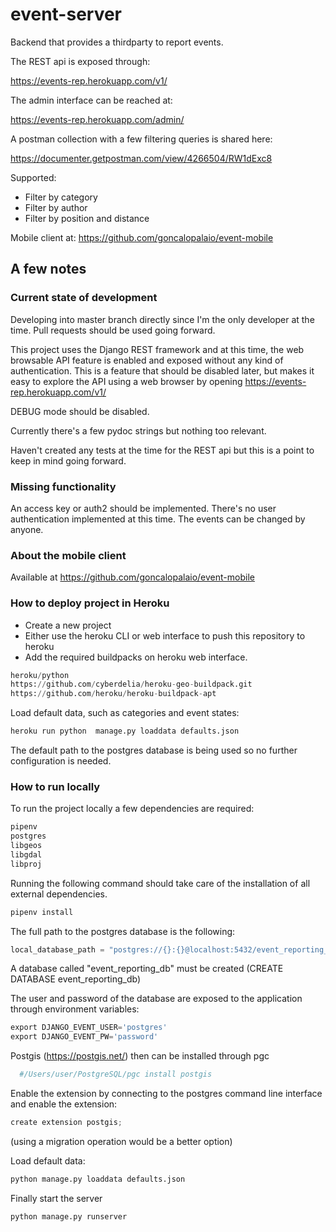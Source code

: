 # event-server

Backend that provides a thirdparty to report events.
    
The REST api is exposed through:

https://events-rep.herokuapp.com/v1/

The admin interface can be reached at:

https://events-rep.herokuapp.com/admin/

A postman collection with a few filtering queries is shared here:

https://documenter.getpostman.com/view/4266504/RW1dExc8

Supported:
- Filter by category
- Filter by author
- Filter by position and distance


Mobile client at: https://github.com/goncalopalaio/event-mobile

## A few notes

### Current state of development

Developing into master branch directly since I'm the only developer at the time. Pull requests should be used going forward.

This project uses the Django REST framework and at this time, the web browsable API feature is enabled and exposed without any kind of authentication. This is a feature that should be disabled later, but makes it easy to explore the API using a web browser by opening 
https://events-rep.herokuapp.com/v1/ 

DEBUG mode should be disabled.

Currently there's a few pydoc strings but nothing too relevant.

Haven't created any tests at the time for the REST api but this is a point to keep in mind going forward.

### Missing functionality

An access key or auth2 should be implemented.  There's no user authentication implemented at this time. The events can be changed by anyone.

### About the mobile client

Available at https://github.com/goncalopalaio/event-mobile

### How to deploy project in Heroku

- Create a new project
- Either use the heroku CLI or web interface to push this repository to heroku
- Add the required buildpacks on heroku web interface.

```python
heroku/python
https://github.com/cyberdelia/heroku-geo-buildpack.git
https://github.com/heroku/heroku-buildpack-apt
```

Load default data, such as categories and event states:

```python
heroku run python  manage.py loaddata defaults.json
```

The default path to the postgres database is being used so no further configuration is needed.


### How to run locally

To run the project locally a few dependencies are required:
```python
pipenv
postgres
libgeos
libgdal
libproj
```

Running the following command should take care of the installation of all external dependencies.
```python
pipenv install
```

The full path to the postgres database is the following:
```python
local_database_path = "postgres://{}:{}@localhost:5432/event_reporting_db".format(os.environ["DJANGO_EVENT_USER"], os.environ["DJANGO_EVENT_PW"])
```
A database called "event_reporting_db" must be created (CREATE DATABASE event_reporting_db)

The user and password of the database are exposed to the application through environment variables:

```python
export DJANGO_EVENT_USER='postgres'   
export DJANGO_EVENT_PW='password'
```

Postgis (https://postgis.net/) then can be installed through pgc
```python
  #/Users/user/PostgreSQL/pgc install postgis
```
Enable the extension by connecting to the postgres command line interface and enable the extension:

```python
create extension postgis;
```
(using a migration operation would be a better option)

Load default data:

```python
python manage.py loaddata defaults.json
```

Finally start the server

```python
python manage.py runserver
```







